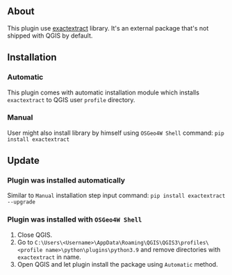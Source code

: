 ## About
This plugin use [exactextract](https://github.com/isciences/exactextract/tree/master) library. It's an external package that's not shipped with QGIS by default.
<br />

## Installation
### Automatic
This plugin comes with automatic installation module which installs `exactextract` to QGIS user `profile` directory.
### Manual
User might also install library by himself using `OSGeo4W Shell` command: `pip install exactextract`
<br />

## Update
### Plugin was installed automatically
Similar to `Manual` installation step input command: `pip install exactextract --upgrade`
### Plugin was installed with `OSGeo4W Shell`
1. Close QGIS.
2. Go to `C:\Users\<Username>\AppData\Roaming\QGIS\QGIS3\profiles\<profile name>\python\plugins\python3.9`
and remove directories with `exactextract` in name.
3. Open QGIS and let plugin install the package using `Automatic` method.
